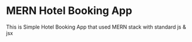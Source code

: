 # MERN Hotel Booking App

This is Simple Hotel Booking App that used MERN stack with standard js & jsx
